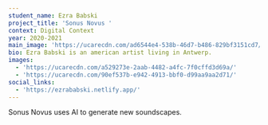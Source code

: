 ```yaml
---
student_name: Ezra Babski
project_title: 'Sonus Novus '
context: Digital Context
year: 2020-2021
main_image: 'https://ucarecdn.com/ad6544e4-538b-46d7-b486-829bf3151cd7/'
bio: Ezra Babski is an american artist living in Antwerp.
images:
  - 'https://ucarecdn.com/a529273e-2aab-4482-a4fc-7f0cffd3d69a/'
  - 'https://ucarecdn.com/90ef537b-e942-4913-bbf0-d99aa9aa2d71/'
social_links:
  - 'https://ezrababski.netlify.app/'
---
```

Sonus Novus uses AI to generate new soundscapes.